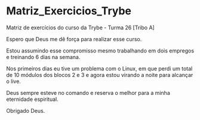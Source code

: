# Matriz_Exercicios_Trybe

Matriz de exercícios do curso da Trybe - Turma 26 [Tribo A]

Espero que Deus me dê força para realizar esse curso.

Estou assumindo esse compromisso mesmo trabalhando em dois empregos e treinando 6 dias na semana.

Nos primeiros dias eu tive um problema com o Linux, em que perdi um total de 10 módulos dos blocos 2 e 3 e agora estou virando a noite para alcançar o live.

Deus sempre esteve no comando e reserva o melhor para a minha eternidade espiritual. 

Obrigado Deus.